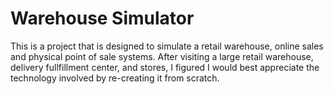 # Warehouse Simulator

This is a project that is designed to simulate a retail warehouse, online
sales and physical point of sale systems. After visiting a large retail
warehouse, delivery fullfillment center, and stores, I figured I would best
appreciate the technology involved by re-creating it from scratch. 
